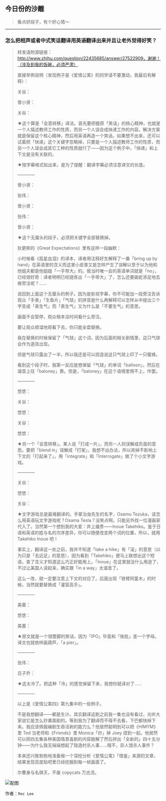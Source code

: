## 今日份的沙雕

> 看点好段子，有个好心情～


 
---

### 怎么把相声或者中式笑话翻译用英语翻译出来并且让老外觉得好笑？

> 转发请附源链接：http://www.zhihu.com/question/22435685/answer/27522909，谢谢！（涉及到我的饭碗，必须严肃）
> 
> 直接举例说明（发现例子是《爱情公寓》的同学请不要激动，我最后有解释）：
> 
> 关谷：
> 
> 曾小贤：
> 
> 关谷：
> 
> ★这个算是「会意转移」译法。首先要把握原「笑话」的核心精神，也就是一个人描述教师工作的性质，而另一个人误会成快递工作的内容。解决方案就是保留这个核心精神，然后用英语再造一个笑话。如果想不出来，还可以试着把「快递」这个关键字忽略掉，只要是一个人描述教师工作的性质，而另一个人误会成其它工种的性质就行了——因为这个例子中，「快递」和上下文是没有关联的。
> 
> ★按字幕格式贴出来，是为了提醒：翻译字幕必须注意译文的长度。
> 
> ————
> 
> 曾小贤：
> 
> 张伟：
> 
> 曾小贤：
> 
> 张伟：
> 
> 曾小贤：
> 
> ★这个无厘头的段子，必须把关键字全部替换掉。
> 
> 狄更斯的《Great Expectations》里有这样一段幽默：
> 
> 小时候看《孤星血泪》的译本，译者用注释好生解释了一番「bring up by hand」在英语里的含义而这里小皮普又是怎样产生了误解以至于以为他和他姐夫都是他姐姐「一手带大」的。我当时唯一会的英语单词就是「no」，已经很好奇：译者明明已经提炼出「一手带大」了，怎么还要画蛇添足地去做旁注呢？……
> 
> 说回到上面这个无厘头的例子。因为是影视字幕，你不可能加一段旁注告诉观众「手表」「生鱼片」「气球」的拼音是什么再解释可以怎样从中提出三个字变成「表生气」而「表生气」又为什么是「不要生气」的意思。
> 
> 画面不会暂停，观众根本没时间看什么旁注。
> 
> 要让观众顺溜地观看下去，你只能全盘替换。
> 
> 我在替换的时候保留了「气球」这个词，因为后面的相关剧情里，这只气球会作为道具出现。
> 
> 但是气球只露出了一半，所以我还是可以捏造说这只气球上印了一只蜜蜂。
> 
> 看到这个段子时，我第一反应是想保留「气球」的单词「balloon」，然后在谐音上往「baloney」靠。但是，「baloney」在这个语境里用不上，作罢。
> 
> ————
> 
> 悠悠：
> 
> 关谷：
> 
> 悠悠：
> 
> 关谷：
> 
> 悠悠：
> 
> ★另一个「会意转移」。某人说「打成一片」，而另一人则误解成负面的意思。要把「blend in」误解成「打架」，我想不出办法，所以弃掉不影响上下文的「打起来了」，用「integrate」和「Interrogate」做了个小文字游戏。
> 
> ————
> 
> 关谷：
> 
> 悠悠：
> 
> 关谷：
> 
> ★文字游戏总是最难翻译的。手冢治虫先生的名字，Osamu Tezuka，该怎么用英语玩文字游戏呢？Osama Tesla？没笑点啊。只能另外找一位漫画家代入了。当然第一个想到我的大爱：井上雄彥——Inoue Takehiko。鉴于日语和英语的姓与名的次序差异，你可以随便改变两个词的位置，所以，就用 Takehiko Inoue 吧！
> 
> 事实上，翻译这一处之前，我并不知道「take a hike」有「滚」的意思（以为只是「去远足」的意思），因为看到「Takehiko」便马上联想出这个短语，查了含义才知道这么巧正好能用上。「Inoue」在这里就没什么用途了，不过让美国人读起来，确实跟「in a way」太谐音了。
> 
> 这么一改，就一定要注意上下文的对应了。后面出现「铁臂阿童木」的时候，当然就要替换成「灌篮高手」。
> 
> ————
> 
> 美嘉：
> 
> 悠悠：
> 
> 美嘉：
> 
> ★原文就是一个很蹩脚的笑话，因为「IPO」毕竟和「挨批」差一个字母。译文也就依样画葫芦，「a pier」。
> 
> ————
> 
> 张伟：
> 
> 吕子乔：
> 
> ★这太冷了。把这种「冷」的感觉保留下来，我想你就译对了……
> 
> ————
> 
> 以上是《爱情公寓四》第九集中的一些例子。
> 
> 不是我想翻译——都是生计。其实翻译这剧之前我一集也没有看过，光听大家说它是怎么抄袭美剧的。等到我为了翻译而不得不去看，下巴都快掉下来。我应该佩服编剧生吞活剥的能力么？他居然聪明到可以把《HIMYM》里 Ted 当老师和《Friends》里 Monica「炒」掉 Joey 捏到一起。他居然可以把四五集各种美国情景喜剧的内容肢解了然后拼出「全新的」四十五分钟——为什么我无端端想起了隐逸村杀人事……哦不，异人馆杀人事件？
> 
> 本来还兴致勃勃地准备做一个深挖分析《爱情公寓》「借鉴」来源的文章，结果发现百度贴吧里已经挖掘到每一帧画面了。
> 
> 尔曹身与名俱灭，不废 copycats 万古流。



![配图](http://pic3.zhimg.com/2da82ac77923df16c17eb6b6e1c6f812_b.jpg)


作者：`Roc Lee`
